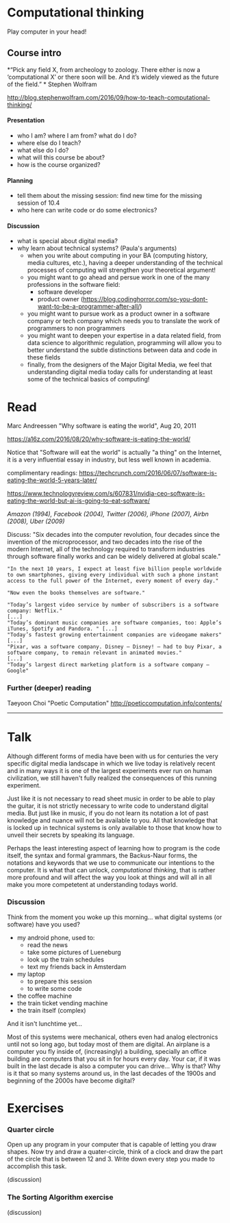 # Computational thinking

Play computer in your head!

## Course intro

*“Pick any field X, from archeology to zoology. There either is now a ‘computational X’ or there soon will be. And it’s widely viewed as the future of the field.” * 
Stephen Wolfram

http://blog.stephenwolfram.com/2016/09/how-to-teach-computational-thinking/

#### Presentation
- who I am? where I am from? what do I do?
- where else do I teach?
- what else do I do?
- what will this course be about?
- how is the course organized?

#### Planning
- tell them about the missing session: find new time for the missing session of 10.4
- who here can write code or do some electronics?

#### Discussion
- what is special about digital media?
- why learn about technical systems?
    (Paula's arguments)
    - when you write about computing in your BA (computing history, media cultures, etc.), having a deeper understanding of the technical processes of computing will strengthen your theoretical argument! 
    - you might want to go ahead and persue work in one of the many professions in the software field:
        - software developer
        - product owner
        (https://blog.codinghorror.com/so-you-dont-want-to-be-a-programmer-after-all/)
    - you might want to pursue work as a product owner in a software company or tech company which needs you to translate the work of programmers to non programmers 
    - you might want to deepen your expertise in a data related field, from data science to algorithmic regulation, programming will allow you to better understand the subtle distinctions between data and code in these fields
    - finally, from the designers of the Major Digital Media, we feel that understanding digital media today calls for understanding at least some of the technical basics of computing! 


# Read 

Marc Andreessen "Why software is eating the world", Aug 20, 2011

https://a16z.com/2016/08/20/why-software-is-eating-the-world/

Notice that "Software will eat the world" is actually "a thing" on the Internet, it is a very influential essay in industry, but less well known in academia.

complimentary readings:
https://techcrunch.com/2016/06/07/software-is-eating-the-world-5-years-later/

https://www.technologyreview.com/s/607831/nvidia-ceo-software-is-eating-the-world-but-ai-is-going-to-eat-software/

*Amazon (1994), Facebook (2004), Twitter (2006), iPhone (2007), Airbn (2008), Uber (2009)*

Discuss:
    "Six decades into the computer revolution, four decades since the invention of the microprocessor, and two decades into the rise of the modern Internet, all of the technology required to transform industries through software finally works and can be widely delivered at global scale."

    "In the next 10 years, I expect at least five billion people worldwide to own smartphones, giving every individual with such a phone instant access to the full power of the Internet, every moment of every day."

    "Now even the books themselves are software."

    "Today’s largest video service by number of subscribers is a software company: Netflix."
    [...]
    "Today’s dominant music companies are software companies, too: Apple’s iTunes, Spotify and Pandora. " [...] 
    "Today’s fastest growing entertainment companies are videogame makers"
    [...]
    "Pixar, was a software company. Disney — Disney! — had to buy Pixar, a software company, to remain relevant in animated movies."
    [...]
    "Today’s largest direct marketing platform is a software company — Google"

### Further (deeper) reading

Taeyoon Choi "Poetic Computation"
http://poeticcomputation.info/contents/

----

# Talk

Although different forms of media have been with us for centuries the very specific digital media landscape in which we live today is relatively recent and in many ways it is one of the largest experiments ever run on human civilization, we still haven't fully realized the consequences of this running experiment.

Just like it is not necessary to read sheet music in order to be able to play the guitar, it is not strictly necessary to write code to understand digital media. But just like in music, if you do not learn its notation a lot of past knowledge and nuance will not be available to you. All that knowledge that is locked up in technical systems is only available to those that know how to unveil their secrets by speaking its language.

Perhaps the least interesting aspect of learning how to program is the code itself, the syntax and formal grammars, the Backus-Naur forms, the notations and keywords that we use to communicate our intentions to the computer. It is what that can unlock, *computational thinking*, that is rather more profound and will affect the way you look at things and will all in all make you more competetent at understanding todays world.

### Discussion

Think from the moment you woke up this morning... what digital systems (or software) have you used?

- my android phone, used to:
    - read the news
    - take some pictures of Lueneburg
    - look up the train schedules
    - text my friends back in Amsterdam
- my laptop
    - to prepare this session
    - to write some code
- the coffee machine
- the train ticket vending machine
- the train itself (complex)

And it isn't lunchtime yet...

Most of this systems were mechanical, others even had analog electronics until not so long ago, but today most of them are digital. An airplane is a computer you fly inside of, (increasingly) a building, specially an office building are computers that you sit in for hours every day. Your car, if it was built in the last decade is also a computer you can drive... Why is that? Why is it that so many systems around us, in the last decades of the 1900s and beginning of the 2000s have become digital?


# Exercises

### Quarter circle
Open up any program in your computer that is capable of letting you draw shapes. Now try and draw a quater-circle, think of a clock and draw the part of the circle that is between 12 and 3. Write down every step you made to accomplish this task.

(discussion)

### The Sorting Algorithm exercise
(discussion)
